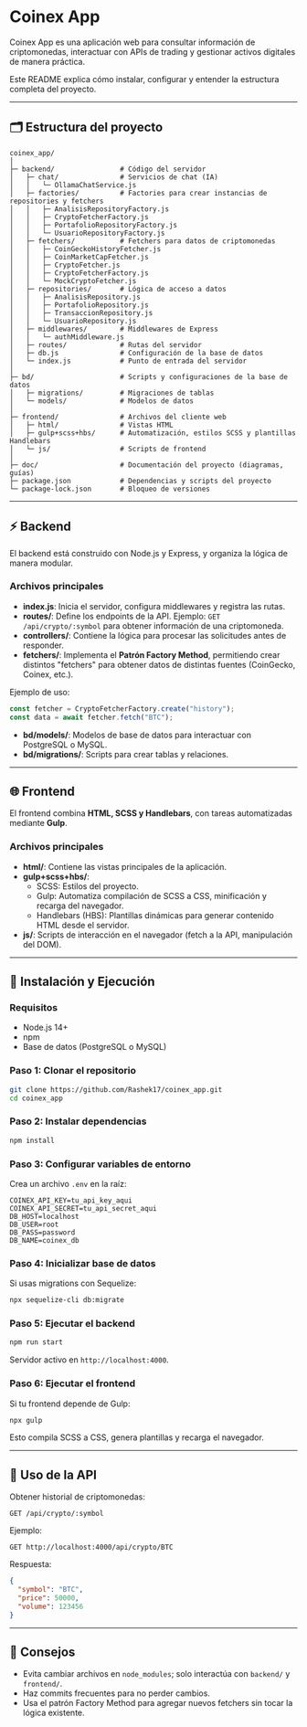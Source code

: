 # Coinex App

Coinex App es una aplicación web para consultar información de criptomonedas, interactuar con APIs de trading y gestionar activos digitales de manera práctica.

Este README explica cómo instalar, configurar y entender la estructura completa del proyecto.

---

## 🗂 Estructura del proyecto

```
coinex_app/
│
├─ backend/                # Código del servidor
│   ├─ chat/               # Servicios de chat (IA)
│   │   └─ OllamaChatService.js
│   ├─ factories/          # Factories para crear instancias de repositories y fetchers
│   │   ├─ AnalisisRepositoryFactory.js
│   │   ├─ CryptoFetcherFactory.js
│   │   ├─ PortafolioRepositoryFactory.js
│   │   └─ UsuarioRepositoryFactory.js
│   ├─ fetchers/           # Fetchers para datos de criptomonedas
│   │   ├─ CoinGeckoHistoryFetcher.js
│   │   ├─ CoinMarketCapFetcher.js
│   │   ├─ CryptoFetcher.js
│   │   ├─ CryptoFetcherFactory.js
│   │   └─ MockCryptoFetcher.js
│   ├─ repositories/       # Lógica de acceso a datos
│   │   ├─ AnalisisRepository.js
│   │   ├─ PortafolioRepository.js
│   │   ├─ TransaccionRepository.js
│   │   └─ UsuarioRepository.js
│   ├─ middlewares/        # Middlewares de Express
│   │   └─ authMiddleware.js
│   ├─ routes/             # Rutas del servidor
│   ├─ db.js               # Configuración de la base de datos
│   └─ index.js            # Punto de entrada del servidor
│
├─ bd/                     # Scripts y configuraciones de la base de datos
│   ├─ migrations/         # Migraciones de tablas
│   └─ models/             # Modelos de datos
│
├─ frontend/               # Archivos del cliente web
│   ├─ html/               # Vistas HTML
│   ├─ gulp+scss+hbs/      # Automatización, estilos SCSS y plantillas Handlebars
│   └─ js/                 # Scripts de frontend
│
├─ doc/                    # Documentación del proyecto (diagramas, guías)
├─ package.json            # Dependencias y scripts del proyecto
└─ package-lock.json       # Bloqueo de versiones

```

---

## ⚡ Backend

El backend está construido con Node.js y Express, y organiza la lógica de manera modular.

### Archivos principales

- **index.js**: Inicia el servidor, configura middlewares y registra las rutas.  
- **routes/**: Define los endpoints de la API. Ejemplo: `GET /api/crypto/:symbol` para obtener información de una criptomoneda.  
- **controllers/**: Contiene la lógica para procesar las solicitudes antes de responder.  
- **fetchers/**: Implementa el **Patrón Factory Method**, permitiendo crear distintos "fetchers" para obtener datos de distintas fuentes (CoinGecko, Coinex, etc.).  

Ejemplo de uso:

```js
const fetcher = CryptoFetcherFactory.create("history");
const data = await fetcher.fetch("BTC");
```

- **bd/models/**: Modelos de base de datos para interactuar con PostgreSQL o MySQL.  
- **bd/migrations/**: Scripts para crear tablas y relaciones.

---

## 🌐 Frontend

El frontend combina **HTML, SCSS y Handlebars**, con tareas automatizadas mediante **Gulp**.

### Archivos principales

- **html/**: Contiene las vistas principales de la aplicación.  
- **gulp+scss+hbs/**:  
  - SCSS: Estilos del proyecto.  
  - Gulp: Automatiza compilación de SCSS a CSS, minificación y recarga del navegador.  
  - Handlebars (HBS): Plantillas dinámicas para generar contenido HTML desde el servidor.  
- **js/**: Scripts de interacción en el navegador (fetch a la API, manipulación del DOM).

---

## 🚀 Instalación y Ejecución

### Requisitos

- Node.js 14+  
- npm  
- Base de datos (PostgreSQL o MySQL)

### Paso 1: Clonar el repositorio

```bash
git clone https://github.com/Rashek17/coinex_app.git
cd coinex_app
```

### Paso 2: Instalar dependencias

```bash
npm install
```

### Paso 3: Configurar variables de entorno

Crea un archivo `.env` en la raíz:

```env
COINEX_API_KEY=tu_api_key_aqui
COINEX_API_SECRET=tu_api_secret_aqui
DB_HOST=localhost
DB_USER=root
DB_PASS=password
DB_NAME=coinex_db
```

### Paso 4: Inicializar base de datos

Si usas migrations con Sequelize:

```bash
npx sequelize-cli db:migrate
```

### Paso 5: Ejecutar el backend

```bash
npm run start
```

Servidor activo en `http://localhost:4000`.

### Paso 6: Ejecutar el frontend

Si tu frontend depende de Gulp:

```bash
npx gulp
```

Esto compila SCSS a CSS, genera plantillas y recarga el navegador.

---

## 🧪 Uso de la API

Obtener historial de criptomonedas:

```
GET /api/crypto/:symbol
```

Ejemplo:

```
GET http://localhost:4000/api/crypto/BTC
```

Respuesta:

```json
{
  "symbol": "BTC",
  "price": 50000,
  "volume": 123456
}
```

---

## 📌 Consejos

- Evita cambiar archivos en `node_modules`; solo interactúa con `backend/` y `frontend/`.  
- Haz commits frecuentes para no perder cambios.  
- Usa el patrón Factory Method para agregar nuevos fetchers sin tocar la lógica existente.
